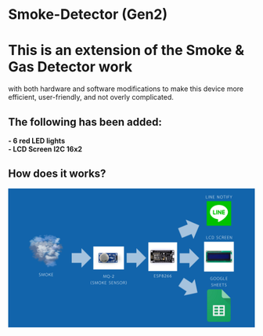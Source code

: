 # Smoke-Detector (Gen2)

<h1>This is an extension of the Smoke & Gas Detector work</h1>
</h4>with both hardware and software modifications to make this device more efficient, user-friendly, and not overly complicated.</h4>
<h2>The following has been added:</h2>
<p><b> - 6 red LED lights<br>
       - LCD Screen I2C 16x2<br>
       </p>
<h2>How does it works?</h2>       
<img src="Smoke Detector SLIDE.png" alt="working">
